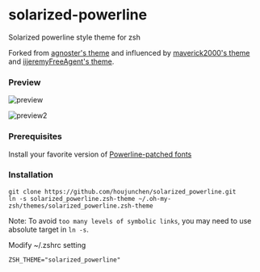 # solarized-powerline
Solarized powerline style theme for zsh

Forked from [agnoster's theme](https://gist.github.com/3712874) and influenced by [maverick2000's theme](https://github.com/maverick2000/zsh2000) and [iijeremyFreeAgent's theme](https://github.com/jeremyFreeAgent/oh-my-zsh-powerline-theme).

### Preview
![preview](https://raw.github.com/houjunchen/solarized-powerline/master/preview.png)

![preview2](https://raw.github.com/houjunchen/solarized-powerline/master/preview2.png)

### Prerequisites

Install your favorite version of
[Powerline-patched fonts](https://github.com/powerline/fonts)

### Installation

```
git clone https://github.com/houjunchen/solarized_powerline.git
ln -s solarized_powerline.zsh-theme ~/.oh-my-zsh/themes/solarized_powerline.zsh-theme
```
Note: To avoid `too many levels of symbolic links`, you may need to use absolute target in `ln -s`.

Modify ~/.zshrc setting

```
ZSH_THEME="solarized_powerline"
```
